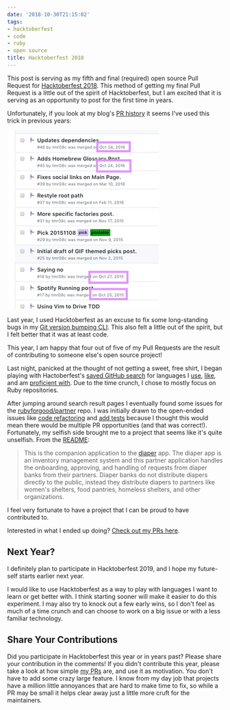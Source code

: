 ```yaml
---
date: '2018-10-30T21:15:02'
tags:
- hacktoberfest
- code
- ruby
- open source
title: Hacktoberfest 2018
---
```


This post is serving as my fifth and final (required) open source Pull Request for [Hacktoberfest 2018](https://hacktoberfest.digitalocean.com/). This method of getting my final Pull Request is a little out of the spirit of Hacktoberfest, but I am excited that it is serving as an opportunity to post for the first time in years.

Unfortunately, if you look at my blog's [PR history](https://github.com/tmr08c/tmr08c.github.io/pulls?q=is%3Apr+is%3Aclosed) it seems I've used this trick in previous years:

<img src='./blog-posts-in-october.png' />

Last year, I used Hacktoberfest as an excuse to fix some long-standing bugs in my [Git version bumping CLI](https://github.com/tmr08c/git_version_bumper/pulls?q=is%3Apr+is%3Aclosed). This also felt a little out of the spirit, but I felt better that it was at least code.

This year, I am happy that four out of five of my Pull Requests are the result of contributing to someone else's open source project!

Last night, panicked at the thought of not getting a sweet, free shirt, I began playing with Hactoberfest's [saved GitHub search](https://github.com/search?q=label:hacktoberfest+state:open+type:issue) for languages I [use](https://github.com/search?l=JavaScript&q=label%3Ahacktoberfest+state%3Aopen+type%3Aissue&type=Issues), [like](https://github.com/search?l=TypeScript&q=label%3Ahacktoberfest+state%3Aopen+type%3Aissue&type=Issues), and am [proficient with](https://github.com/search?l=Ruby&q=label%3Ahacktoberfest+state%3Aopen+type%3Aissue&type=Issues). Due to the time crunch, I chose to mostly focus on Ruby repositories.

After jumping around search result pages I eventually found some issues for the [rubyforgood/partner](https://github.com/rubyforgood/partner) repo. I was initially drawn to the open-ended issues like [code refactoring](https://github.com/rubyforgood/partner/issues/32) and [add tests](https://github.com/rubyforgood/partner/issues/31) because I thought this would mean there would be multiple PR opportunities (and that was correct!). Fortunately, my selfish side brought me to a project that seems like it's quite unselfish. From the [README](https://github.com/rubyforgood/partner/blob/master/README.md):

> This is the companion application to the [diaper](https://github.com/rubyforgood/diaper) app. The diaper app is an inventory management system and this partner application handles the onboarding, approving, and handling of requests from diaper banks from their partners. Diaper banks do not distribute diapers directly to the public, instead they distribute diapers to partners like women's shelters, food pantries, homeless shelters, and other organizations.

I feel very fortunate to have a project that I can be proud to have contributed to.

Interested in what I ended up doing? [Check out my PRs here](https://github.com/rubyforgood/partner/pulls?utf8=%E2%9C%93&q=is%3Apr+author%3Atmr08c).

## Next Year?

I definitely plan to participate in Hacktoberfest 2019, and I hope my future-self starts earlier next year.

I would like to use Hacktoberfest as a way to play with languages I want to learn or get better with. I think starting sooner will make it easier to do this experiment. I may also try to knock out a few early wins, so I don't feel as much of a time crunch and can choose to work on a big issue or with a less familiar technology.

## Share Your Contributions

Did you participate in Hacktoberfest this year or in years past? Please share your contribution in the comments! If you didn't contribute this year, please take a look at how simple [my PRs](https://github.com/rubyforgood/partner/pulls?utf8=%E2%9C%93&q=is%3Apr+author%3Atmr08c) are, and use it as motivation. You don't have to add some crazy large feature. I know from my day job that projects have a million little annoyances that are hard to make time to fix, so while a PR may be small it helps clear away just a little more cruft for the maintainers.
